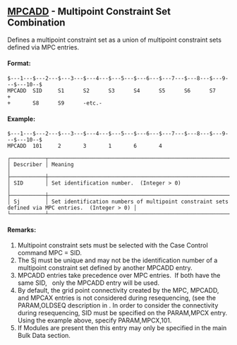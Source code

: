 ## [MPCADD](https://nexus.hexagon.com/documentationcenter/bundle/MSC_Nastran_2022.4/page/Nastran_Combined_Book/qrg/bulkno/TOC.MPCADD.xhtml) - Multipoint Constraint Set Combination

Defines a multipoint constraint set as a union of multipoint constraint sets defined via MPC entries.

#### Format:

```nastran
$---1---$---2---$---3---$---4---$---5---$---6---$---7---$---8---$---9---$---10--$
MPCADD  SID     S1      S2      S3      S4      S5      S6      S7      +       
+       S8      S9      -etc.-                                                  
```

#### Example:

```nastran
$---1---$---2---$---3---$---4---$---5---$---6---$---7---$---8---$---9---$---10--$
MPCADD  101     2       3       1       6       4                               
```

```text
┌───────────┬──────────────────────────────────────────────────────────────────────────────────────────────────┐
│ Describer │ Meaning                                                                                          │
├───────────┼──────────────────────────────────────────────────────────────────────────────────────────────────┤
│ SID       │ Set identification number.  (Integer > 0)                                                        │
├───────────┼──────────────────────────────────────────────────────────────────────────────────────────────────┤
│ Sj        │ Set identification numbers of multipoint constraint sets defined via MPC entries.  (Integer > 0) │
└───────────┴──────────────────────────────────────────────────────────────────────────────────────────────────┘
```

#### Remarks:

1. Multipoint constraint sets must be selected with the Case Control command MPC = SID.
2. The Sj must be unique and may not be the identification number of a multipoint constraint set defined by another MPCADD entry.
3. MPCADD entries take precedence over MPC entries.  If both have the same SID,   only the MPCADD entry will be used.
4. By default, the grid point connectivity created by the MPC, MPCADD, and MPCAX entries is not considered during resequencing, (see the PARAM,OLDSEQ description in  . In order to consider the connectivity during resequencing, SID must be specified on the PARAM,MPCX entry. Using the example above, specify PARAM,MPCX,101.
5. If Modules are present then this entry may only be specified in the main Bulk Data section.
